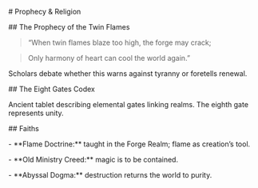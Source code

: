 \# Prophecy \& Religion



\## The Prophecy of the Twin Flames

> “When twin flames blaze too high, the forge may crack;  

> Only harmony of heart can cool the world again.”



Scholars debate whether this warns against tyranny or foretells renewal.



\## The Eight Gates Codex

Ancient tablet describing elemental gates linking realms.  The eighth gate represents unity.



\## Faiths

\- \*\*Flame Doctrine:\*\* taught in the Forge Realm; flame as creation’s tool.  

\- \*\*Old Ministry Creed:\*\* magic is to be contained.  

\- \*\*Abyssal Dogma:\*\* destruction returns the world to purity.




